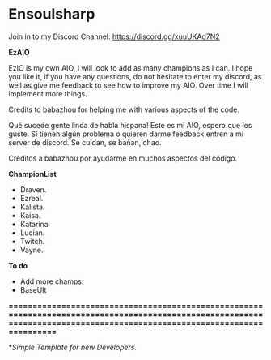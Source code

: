 # Ensoulsharp

Join in to my Discord Channel: https://discord.gg/xuuUKAd7N2

**EzAIO**

EzIO is my own AIO, I will look to add as many champions as I can. I hope you like it, if you have any questions, do not hesitate to enter my discord, as well as give me feedback to see how to improve my AIO.
Over time I will implement more things.

Credits to babazhou for helping me with various aspects of the code.

Qué sucede gente linda de habla hispana! Este es mi AIO, espero que les guste. Si tienen algún problema o quieren darme feedback entren a mi server de discord. Se cuidan, se bañan, chao.

Créditos a babazhou por ayudarme en muchos aspectos del código.

**ChampionList**

- Draven.
- Ezreal.
- Kalista.
- Kaisa.
- Katarina
- Lucian.
- Twitch.
- Vayne.

**To do**

- Add more champs.
- BaseUlt

**=========================================================================================================================================================================**


**Simple Template for new Developers.*

